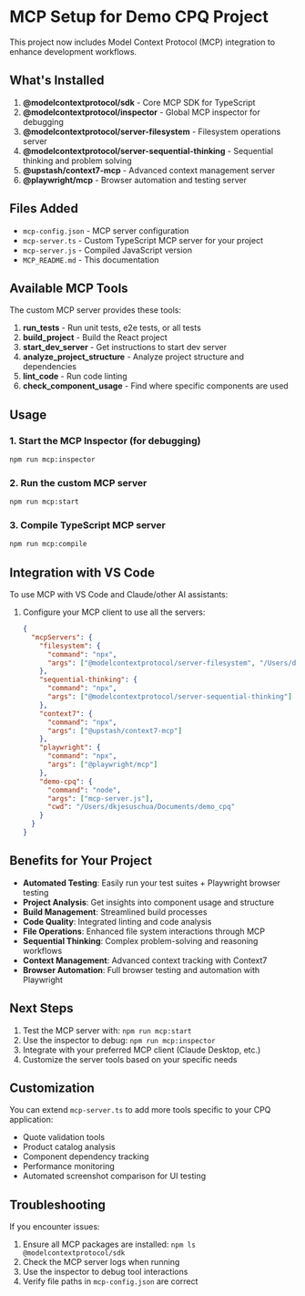 # MCP Setup for Demo CPQ Project

This project now includes Model Context Protocol (MCP) integration to enhance development workflows.

## What's Installed

1. **@modelcontextprotocol/sdk** - Core MCP SDK for TypeScript
2. **@modelcontextprotocol/inspector** - Global MCP inspector for debugging
3. **@modelcontextprotocol/server-filesystem** - Filesystem operations server
4. **@modelcontextprotocol/server-sequential-thinking** - Sequential thinking and problem solving
5. **@upstash/context7-mcp** - Advanced context management server
6. **@playwright/mcp** - Browser automation and testing server

## Files Added

- `mcp-config.json` - MCP server configuration
- `mcp-server.ts` - Custom TypeScript MCP server for your project
- `mcp-server.js` - Compiled JavaScript version
- `MCP_README.md` - This documentation

## Available MCP Tools

The custom MCP server provides these tools:

1. **run_tests** - Run unit tests, e2e tests, or all tests
2. **build_project** - Build the React project
3. **start_dev_server** - Get instructions to start dev server
4. **analyze_project_structure** - Analyze project structure and dependencies
5. **lint_code** - Run code linting
6. **check_component_usage** - Find where specific components are used

## Usage

### 1. Start the MCP Inspector (for debugging)
```bash
npm run mcp:inspector
```

### 2. Run the custom MCP server
```bash
npm run mcp:start
```

### 3. Compile TypeScript MCP server
```bash
npm run mcp:compile
```

## Integration with VS Code

To use MCP with VS Code and Claude/other AI assistants:

1. Configure your MCP client to use all the servers:
   ```json
   {
     "mcpServers": {
       "filesystem": {
         "command": "npx",
         "args": ["@modelcontextprotocol/server-filesystem", "/Users/dkjesuschua/Documents/demo_cpq"]
       },
       "sequential-thinking": {
         "command": "npx",
         "args": ["@modelcontextprotocol/server-sequential-thinking"]
       },
       "context7": {
         "command": "npx",
         "args": ["@upstash/context7-mcp"]
       },
       "playwright": {
         "command": "npx",
         "args": ["@playwright/mcp"]
       },
       "demo-cpq": {
         "command": "node",
         "args": ["mcp-server.js"],
         "cwd": "/Users/dkjesuschua/Documents/demo_cpq"
       }
     }
   }
   ```

## Benefits for Your Project

- **Automated Testing**: Easily run your test suites + Playwright browser testing
- **Project Analysis**: Get insights into component usage and structure
- **Build Management**: Streamlined build processes
- **Code Quality**: Integrated linting and code analysis
- **File Operations**: Enhanced file system interactions through MCP
- **Sequential Thinking**: Complex problem-solving and reasoning workflows
- **Context Management**: Advanced context tracking with Context7
- **Browser Automation**: Full browser testing and automation with Playwright

## Next Steps

1. Test the MCP server with: `npm run mcp:start`
2. Use the inspector to debug: `npm run mcp:inspector`
3. Integrate with your preferred MCP client (Claude Desktop, etc.)
4. Customize the server tools based on your specific needs

## Customization

You can extend `mcp-server.ts` to add more tools specific to your CPQ application:
- Quote validation tools
- Product catalog analysis
- Component dependency tracking
- Performance monitoring
- Automated screenshot comparison for UI testing

## Troubleshooting

If you encounter issues:
1. Ensure all MCP packages are installed: `npm ls @modelcontextprotocol/sdk`
2. Check the MCP server logs when running
3. Use the inspector to debug tool interactions
4. Verify file paths in `mcp-config.json` are correct
